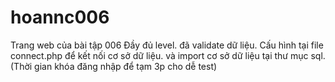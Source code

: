 # hoannc006
Trang web của bài tập 006
Đầy đủ level. đã validate dữ liệu.
Cấu hình tại file connect.php để kết nối cơ sở dữ liệu. và import cơ sở dữ liệu tại thư mục sql.
(Thời gian khóa đăng nhập để tạm 3p cho dễ test)
